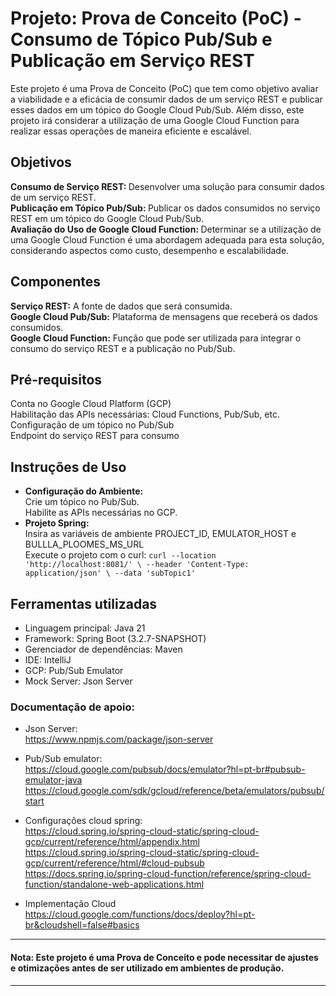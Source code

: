 # Projeto: Prova de Conceito (PoC) - Consumo de Tópico Pub/Sub e Publicação em Serviço REST
Este projeto é uma Prova de Conceito (PoC) que tem como objetivo avaliar a viabilidade e a eficácia de consumir dados de um serviço REST e publicar esses dados em um tópico do Google Cloud Pub/Sub. Além disso, este projeto irá considerar a utilização de uma Google Cloud Function para realizar essas operações de maneira eficiente e escalável.

## Objetivos
<b>Consumo de Serviço REST: </b>Desenvolver uma solução para consumir dados de um serviço REST.  
<b>Publicação em Tópico Pub/Sub: </b>Publicar os dados consumidos no serviço REST em um tópico do Google Cloud Pub/Sub.  
<b>Avaliação do Uso de Google Cloud Function: </b>Determinar se a utilização de uma Google Cloud Function é uma abordagem adequada para esta solução, considerando aspectos como custo, desempenho e escalabilidade.

## Componentes
<b>Serviço REST:</b> A fonte de dados que será consumida.  
<b>Google Cloud Pub/Sub:</b> Plataforma de mensagens que receberá os dados consumidos.  
<b>Google Cloud Function:</b> Função que pode ser utilizada para integrar o consumo do serviço REST e a publicação no Pub/Sub.

## Pré-requisitos
Conta no Google Cloud Platform (GCP)  
Habilitação das APIs necessárias: Cloud Functions, Pub/Sub, etc.  
Configuração de um tópico no Pub/Sub  
Endpoint do serviço REST para consumo

## Instruções de Uso
* <b>Configuração do Ambiente:</b>  
  Crie um tópico no Pub/Sub.  
  Habilite as APIs necessárias no GCP.
* <b>Projeto Spring:</b>  
  Insira as variáveis de ambiente PROJECT_ID, EMULATOR_HOST e BULLLA_PLOOMES_MS_URL  
  Execute o projeto com o curl:  ``curl --location 'http://localhost:8081/' \
  --header 'Content-Type: application/json' \
  --data 'subTopic1'``

## Ferramentas utilizadas
* Linguagem principal: Java 21
* Framework: Spring Boot (3.2.7-SNAPSHOT)
* Gerenciador de dependências: Maven
* IDE: IntelliJ
* GCP: Pub/Sub Emulator
* Mock Server: Json Server

### Documentação de apoio:
* Json Server:  
  https://www.npmjs.com/package/json-server


* Pub/Sub emulator:  
  https://cloud.google.com/pubsub/docs/emulator?hl=pt-br#pubsub-emulator-java  
  https://cloud.google.com/sdk/gcloud/reference/beta/emulators/pubsub/start


* Configurações cloud spring:  
  https://cloud.spring.io/spring-cloud-static/spring-cloud-gcp/current/reference/html/appendix.html  
  https://cloud.spring.io/spring-cloud-static/spring-cloud-gcp/current/reference/html/#cloud-pubsub  
  https://docs.spring.io/spring-cloud-function/reference/spring-cloud-function/standalone-web-applications.html


* Implementação Cloud  
  https://cloud.google.com/functions/docs/deploy?hl=pt-br&cloudshell=false#basics

____________________________________________________________________
#### Nota: Este projeto é uma Prova de Conceito e pode necessitar de ajustes e otimizações antes de ser utilizado em ambientes de produção.
____________________________________________________________________